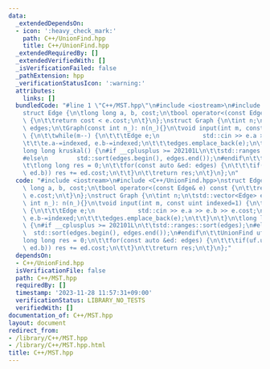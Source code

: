 ```yaml
---
data:
  _extendedDependsOn:
  - icon: ':heavy_check_mark:'
    path: C++/UnionFind.hpp
    title: C++/UnionFind.hpp
  _extendedRequiredBy: []
  _extendedVerifiedWith: []
  _isVerificationFailed: false
  _pathExtension: hpp
  _verificationStatusIcon: ':warning:'
  attributes:
    links: []
  bundledCode: "#line 1 \"C++/MST.hpp\"\n#include <iostream>\n#include <C++/UnionFind.hpp>\n\
    struct Edge {\n\tlong long a, b, cost;\n\tbool operator<(const Edge& e) const\
    \ {\n\t\treturn cost < e.cost;\n\t}\n};\nstruct Graph {\n\tint n;\n\tstd::vector<Edge>\
    \ edges;\n\tGraph(const int n_): n(n_){}\n\tvoid input(int m, const uint indexed=1)\
    \ {\n\t\twhile(m--) {\n\t\t\tEdge e;\n            std::cin >> e.a >> e.b >> e.cost;\n\
    \t\t\te.a-=indexed, e.b-=indexed;\n\t\t\tedges.emplace_back(e);\n\t\t}\n\t}\n\t\
    long long kruskal() {\n#if __cplusplus >= 202101L\n\t\tstd::ranges::sort(edges);\n\
    #else\n        std::sort(edges.begin(), edges.end());\n#endif\n\t\tUnionFind uf(n);\n\
    \t\tlong long res = 0;\n\t\tfor(const auto &ed: edges) {\n\t\t\tif(uf.unite(ed.a,\
    \ ed.b)) res += ed.cost;\n\t\t}\n\t\treturn res;\n\t}\n};\n"
  code: "#include <iostream>\n#include <C++/UnionFind.hpp>\nstruct Edge {\n\tlong\
    \ long a, b, cost;\n\tbool operator<(const Edge& e) const {\n\t\treturn cost <\
    \ e.cost;\n\t}\n};\nstruct Graph {\n\tint n;\n\tstd::vector<Edge> edges;\n\tGraph(const\
    \ int n_): n(n_){}\n\tvoid input(int m, const uint indexed=1) {\n\t\twhile(m--)\
    \ {\n\t\t\tEdge e;\n            std::cin >> e.a >> e.b >> e.cost;\n\t\t\te.a-=indexed,\
    \ e.b-=indexed;\n\t\t\tedges.emplace_back(e);\n\t\t}\n\t}\n\tlong long kruskal()\
    \ {\n#if __cplusplus >= 202101L\n\t\tstd::ranges::sort(edges);\n#else\n      \
    \  std::sort(edges.begin(), edges.end());\n#endif\n\t\tUnionFind uf(n);\n\t\t\
    long long res = 0;\n\t\tfor(const auto &ed: edges) {\n\t\t\tif(uf.unite(ed.a,\
    \ ed.b)) res += ed.cost;\n\t\t}\n\t\treturn res;\n\t}\n};"
  dependsOn:
  - C++/UnionFind.hpp
  isVerificationFile: false
  path: C++/MST.hpp
  requiredBy: []
  timestamp: '2023-11-28 11:57:31+09:00'
  verificationStatus: LIBRARY_NO_TESTS
  verifiedWith: []
documentation_of: C++/MST.hpp
layout: document
redirect_from:
- /library/C++/MST.hpp
- /library/C++/MST.hpp.html
title: C++/MST.hpp
---
```

